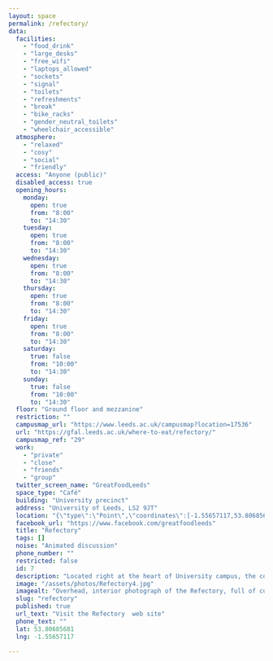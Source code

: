 ```yaml
---
layout: space
permalink: /refectory/
data:
  facilities:
    - "food_drink"
    - "large_desks"
    - "free_wifi"
    - "laptops_allowed"
    - "sockets"
    - "signal"
    - "toilets"
    - "refreshments"
    - "break"
    - "bike_racks"
    - "gender_neutral_toilets"
    - "wheelchair_accessible"
  atmosphere:
    - "relaxed"
    - "cosy"
    - "social"
    - "friendly"
  access: "Anyone (public)"
  disabled_access: true
  opening_hours:
    monday:
      open: true
      from: "8:00"
      to: "14:30"
    tuesday:
      open: true
      from: "8:00"
      to: "14:30"
    wednesday:
      open: true
      from: "8:00"
      to: "14:30"
    thursday:
      open: true
      from: "8:00"
      to: "14:30"
    friday:
      open: true
      from: "8:00"
      to: "14:30"
    saturday:
      true: false
      from: "10:00"
      to: "14:30"
    sunday:
      true: false
      from: "10:00"
      to: "14:30"
  floor: "Ground floor and mezzanine"
  restriction: ""
  campusmap_url: "https://www.leeds.ac.uk/campusmap?location=17536"
  url: "https://gfal.leeds.ac.uk/where-to-eat/refectory/"
  campusmap_ref: "29"
  work:
    - "private"
    - "close"
    - "friends"
    - "group"
  twitter_screen_name: "GreatFoodLeeds"
  space_type: "Café"
  building: "University precinct"
  address: "University of Leeds, LS2 9JT"
  location: "{\"type\":\"Point\",\"coordinates\":[-1.55657117,53.80685681]}"
  facebook_url: "https://www.facebook.com/greatfoodleeds"
  title: "Refectory"
  tags: []
  noise: "Animated discussion"
  phone_number: ""
  restricted: false
  id: 7
  description: "Located right at the heart of University campus, the contemporary Refectory venue offers a wide range of hot and cold food each day."
  image: "/assets/photos/Refectory4.jpg"
  imagealt: "Overhead, interior photograph of the Refectory, full of customers, taken from the balcony above the main dining area"
  slug: "refectory"
  published: true
  url_text: "Visit the Refectory  web site"
  phone_text: ""
  lat: 53.80685681
  lng: -1.55657117

---
```

